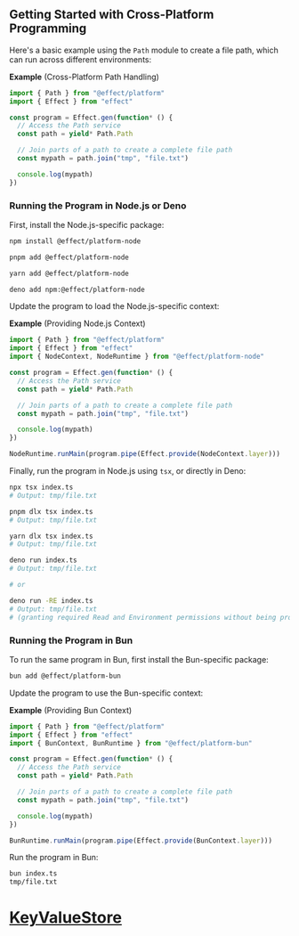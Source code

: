 ## Getting Started with Cross-Platform Programming

Here's a basic example using the `Path` module to create a file path, which can run across different environments:

**Example** (Cross-Platform Path Handling)

```ts twoslash title="index.ts"
import { Path } from "@effect/platform"
import { Effect } from "effect"

const program = Effect.gen(function* () {
  // Access the Path service
  const path = yield* Path.Path

  // Join parts of a path to create a complete file path
  const mypath = path.join("tmp", "file.txt")

  console.log(mypath)
})
```

### Running the Program in Node.js or Deno

First, install the Node.js-specific package:

<Tabs syncKey="package-manager">

<TabItem label="npm" icon="seti:npm">

```sh showLineNumbers=false
npm install @effect/platform-node
```

</TabItem>

<TabItem label="pnpm" icon="pnpm">

```sh showLineNumbers=false
pnpm add @effect/platform-node
```

</TabItem>

<TabItem label="Yarn" icon="yarn">

```sh showLineNumbers=false
yarn add @effect/platform-node
```

</TabItem>

<TabItem label="Deno" icon="deno">

```sh showLineNumbers=false
deno add npm:@effect/platform-node
```

</TabItem>

</Tabs>

Update the program to load the Node.js-specific context:

**Example** (Providing Node.js Context)

```ts twoslash title="index.ts" ins={3,15}
import { Path } from "@effect/platform"
import { Effect } from "effect"
import { NodeContext, NodeRuntime } from "@effect/platform-node"

const program = Effect.gen(function* () {
  // Access the Path service
  const path = yield* Path.Path

  // Join parts of a path to create a complete file path
  const mypath = path.join("tmp", "file.txt")

  console.log(mypath)
})

NodeRuntime.runMain(program.pipe(Effect.provide(NodeContext.layer)))
```

Finally, run the program in Node.js using `tsx`, or directly in Deno:

<Tabs syncKey="package-manager">

<TabItem label="npm" icon="seti:npm">

```sh showLineNumbers=false
npx tsx index.ts
# Output: tmp/file.txt
```

</TabItem>

<TabItem label="pnpm" icon="pnpm">

```sh showLineNumbers=false
pnpm dlx tsx index.ts
# Output: tmp/file.txt
```

</TabItem>

<TabItem label="Yarn" icon="seti:yarn">

```sh showLineNumbers=false
yarn dlx tsx index.ts
# Output: tmp/file.txt
```

</TabItem>

<TabItem label="Deno" icon="deno">

```sh showLineNumbers=false
deno run index.ts
# Output: tmp/file.txt

# or

deno run -RE index.ts
# Output: tmp/file.txt
# (granting required Read and Environment permissions without being prompted)
```

</TabItem>

</Tabs>

### Running the Program in Bun

To run the same program in Bun, first install the Bun-specific package:

```sh showLineNumbers=false
bun add @effect/platform-bun
```

Update the program to use the Bun-specific context:

**Example** (Providing Bun Context)

```ts twoslash title="index.ts" ins={3,15}
import { Path } from "@effect/platform"
import { Effect } from "effect"
import { BunContext, BunRuntime } from "@effect/platform-bun"

const program = Effect.gen(function* () {
  // Access the Path service
  const path = yield* Path.Path

  // Join parts of a path to create a complete file path
  const mypath = path.join("tmp", "file.txt")

  console.log(mypath)
})

BunRuntime.runMain(program.pipe(Effect.provide(BunContext.layer)))
```

Run the program in Bun:

```sh showLineNumbers=false
bun index.ts
tmp/file.txt
```

# [KeyValueStore](https://effect.website/docs/platform/key-value-store/)
